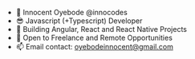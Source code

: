 - 👋 Innocent Oyebode @innocodes
- 😎 Javascript (+Typescript) Developer
- 🌱 Building Angular, React and React Native Projects
- 💞️ Open to Freelance and Remote Opportunities
- 📫 Email contact: oyebodeinnocent@gmail.com

<!---
innocodes/innocodes is a ✨ special ✨ repository because its `README.md` (this file) appears on your GitHub profile.
You can click the Preview link to take a look at your changes.
--->

